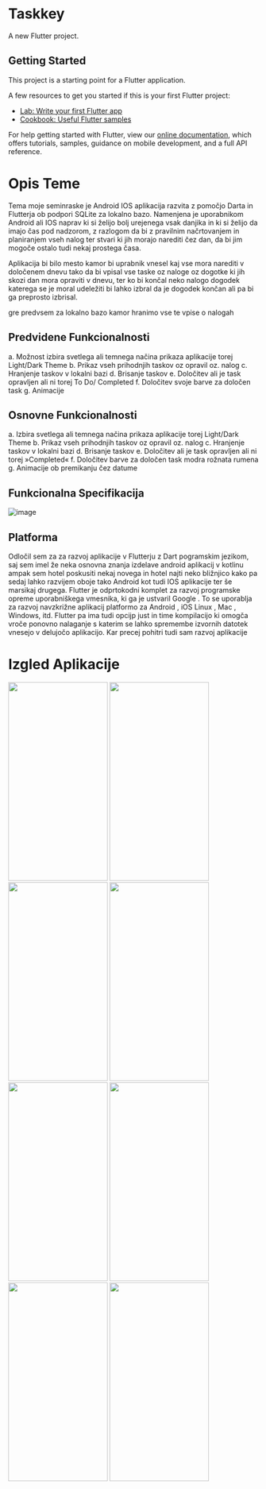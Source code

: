 # Taskkey

A new Flutter project.

## Getting Started

This project is a starting point for a Flutter application.

A few resources to get you started if this is your first Flutter project:

- [Lab: Write your first Flutter app](https://flutter.dev/docs/get-started/codelab)
- [Cookbook: Useful Flutter samples](https://flutter.dev/docs/cookbook)

For help getting started with Flutter, view our
[online documentation](https://flutter.dev/docs), which offers tutorials,
samples, guidance on mobile development, and a full API reference.


# Opis Teme
Tema moje seminraske je Android IOS aplikacija razvita z pomočjo Darta in Flutterja ob podpori SQLite za lokalno bazo.
Namenjena je uporabnikom Android ali IOS naprav ki si želijo bolj urejenega vsak danjika in ki si želijo da imajo čas pod nadzorom, z razlogom da bi z pravilnim načrtovanjem in planiranjem vseh nalog ter stvari ki jih morajo narediti čez dan, da bi jim mogoče ostalo tudi nekaj prostega časa. 

Aplikacija bi bilo mesto kamor bi uprabnik vnesel kaj vse mora narediti v določenem dnevu tako da bi vpisal vse taske oz naloge oz dogotke ki jih skozi dan mora opraviti v dnevu, ter ko bi končal neko nalogo dogodek katerega se je moral udeležiti bi lahko izbral da je dogodek končan ali pa bi ga preprosto izbrisal.

gre predvsem za lokalno bazo kamor hranimo vse te vpise o nalogah

## Predvidene Funkcionalnosti
a. Možnost izbira svetlega ali temnega načina prikaza aplikacije torej Light/Dark Theme
b. Prikaz vseh prihodnjih taskov oz opravil oz. nalog
c. Hranjenje taskov v lokalni bazi
d. Brisanje taskov 
e. Določitev ali je task opravljen ali ni torej To Do/ Completed
f. Določitev svoje barve za določen task
g. Animacije 

## Osnovne Funkcionalnosti
a.	Izbira svetlega ali temnega načina prikaza aplikacije torej Light/Dark Theme
b.	Prikaz vseh prihodnjih taskov oz opravil oz. nalog
c.	Hranjenje taskov v lokalni bazi
d.	Brisanje taskov 
e.	Določitev ali je task opravljen ali ni torej »Completed«
f.	Določitev barve za določen task modra rožnata rumena
g.	Animacije ob premikanju čez datume 

## Funkcionalna Specifikacija
![image](https://user-images.githubusercontent.com/56089916/148293350-c4a7eb03-cdad-4a86-a38b-5334542d4168.png)

## Platforma
Odločil sem za za razvoj aplikacije v Flutterju z Dart pogramskim jezikom, saj sem imel že neka osnovna znanja izdelave android aplikacij v kotlinu ampak sem hotel poskusiti nekaj novega in hotel najti neko bližnjico kako pa sedaj lahko razvijem oboje tako Android kot tudi IOS aplikacije ter še marsikaj drugega.
Flutter je odprtokodni komplet za razvoj programske opreme uporabniškega vmesnika, ki ga je ustvaril Google . To se uporablja za razvoj navzkrižne aplikacij platformo za Android , iOS Linux , Mac , Windows, itd.
Flutter pa ima tudi opcijp just in time kompilacijo ki omogča vroče ponovno nalaganje s katerim se lahko spremembe izvornih datotek vnesejo v delujočo aplikacijo. Kar precej pohitri tudi sam razvoj aplikacije

# Izgled Aplikacije
<img src="https://user-images.githubusercontent.com/56089916/148293673-3b26fc47-eb26-4b45-a3d4-efd04527bfba.png" width="200" height="400" />
<img src="https://user-images.githubusercontent.com/56089916/148293739-b2958ac8-4b50-4038-a062-74e0e04c1edc.png" width="200" height="400" />
<img src="https://user-images.githubusercontent.com/56089916/148293757-9b2bc481-0f5f-42fe-ba8e-1a654d7f2466.png" width="200" height="400" />
<img src="https://user-images.githubusercontent.com/56089916/148293757-9b2bc481-0f5f-42fe-ba8e-1a654d7f2466.png" width="200" height="400" />
<img src="https://user-images.githubusercontent.com/56089916/148293789-d70bae82-f8ab-4bc2-8344-b2d8d25e1dce.png" width="200" height="400" />
<img src="https://user-images.githubusercontent.com/56089916/148293815-7837aa72-d6d5-42da-b0f9-9390e4baf280.png" width="200" height="400" />
<img src="https://user-images.githubusercontent.com/56089916/148293846-eb13a7a1-5358-47a9-8c9f-5d865422bc82.png" width="200" height="400" />
<img src="https://user-images.githubusercontent.com/56089916/148293860-2b4ebf96-7f14-4cd8-8513-daecefa3c76e.png" width="200" height="400" />










